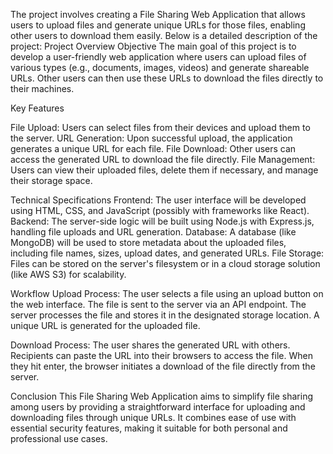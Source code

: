 The project involves creating a File Sharing Web Application that allows users to upload files and generate unique URLs for those files, enabling other users to download them easily. Below is a detailed description of the project:
Project Overview
Objective
The main goal of this project is to develop a user-friendly web application where users can upload files of various types (e.g., documents, images, videos) and generate shareable URLs. Other users can then use these URLs to download the files directly to their machines.

Key Features

File Upload: Users can select files from their devices and upload them to the server.
URL Generation: Upon successful upload, the application generates a unique URL for each file.
File Download: Other users can access the generated URL to download the file directly.
File Management: Users can view their uploaded files, delete them if necessary, and manage their storage space.

Technical Specifications
Frontend: The user interface will be developed using HTML, CSS, and JavaScript (possibly with frameworks like React).
Backend: The server-side logic will be built using Node.js with Express.js, handling file uploads and URL generation.
Database: A database (like MongoDB) will be used to store metadata about the uploaded files, including file names, sizes, upload dates, and generated URLs.
File Storage: Files can be stored on the server's filesystem or in a cloud storage solution (like AWS S3) for scalability.

Workflow
Upload Process:
The user selects a file using an upload button on the web interface.
The file is sent to the server via an API endpoint.
The server processes the file and stores it in the designated storage location.
A unique URL is generated for the uploaded file.

Download Process:
The user shares the generated URL with others.
Recipients can paste the URL into their browsers to access the file.
When they hit enter, the browser initiates a download of the file directly from the server.

Conclusion
This File Sharing Web Application aims to simplify file sharing among users by providing a straightforward interface for uploading and downloading files through unique URLs. It combines ease of use with essential security features, making it suitable for both personal and professional use cases.

